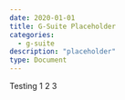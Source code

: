 ```yaml
---
date: 2020-01-01
title: G-Suite Placeholder
categories:
  - g-suite
description: "placeholder"
type: Document
---
```

Testing 1 2 3 
